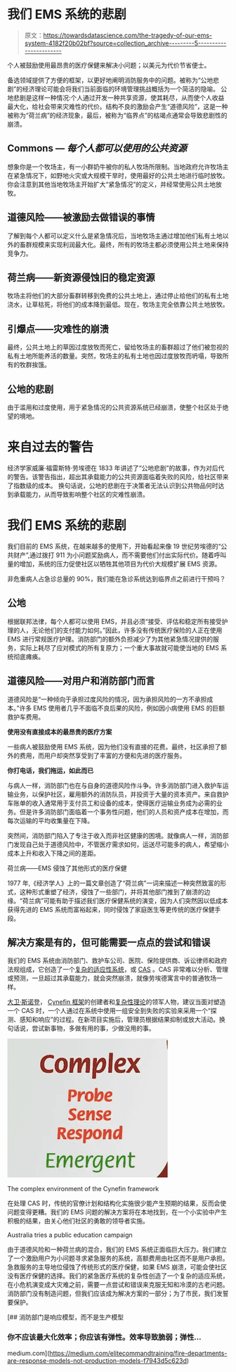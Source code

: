 # 我们 EMS 系统的悲剧

> 原文：<https://towardsdatascience.com/the-tragedy-of-our-ems-system-4182f20b02bf?source=collection_archive---------5----------------------->

个人被鼓励使用最昂贵的医疗保健来解决小问题；以美元为代价节省便士。

备选领域提供了方便的框架，以更好地阐明消防服务中的问题。被称为“公地悲剧”的经济理论可能会将我们当前面临的环境管理挑战概括为一个简洁的隐喻。
公地悲剧是这样一种情况:个人通过开发一种共享资源，使其耗尽，从而使个人收益最大化，给社会带来灾难性的代价。结构不良的激励会产生“道德风险”，这是一种被称为“荷兰病”的经济现象，最后，被称为“临界点”的枯竭点通常会导致悲剧性的崩溃。

## Commons — *每个人都可以使用的公共资源*

想象你是一个牧场主，有一小群奶牛被你的私人牧场所限制。当地政府允许牧场主在紧急情况下，如野地火灾或大规模干旱时，使用最好的公共土地进行临时放牧。你会注意到其他当地牧场主开始扩大“紧急情况”的定义，并经常使用公共土地放牧。

## 道德风险——被激励去做错误的事情

了解到每个人都可以定义什么是紧急情况后，当地牧场主通过增加他们私有土地以外的畜群规模来实现利润最大化。最终，所有的牧场主都必须使用公共土地来保持竞争力。

## 荷兰病——新资源侵蚀旧的稳定资源

牧场主将他们的大部分畜群转移到免费的公共土地上，通过停止给他们的私有土地浇水，让草枯死，将他们的成本降到最低。现在，牧场主完全依靠公共土地放牧。

## 引爆点——灾难性的崩溃

最终，公共土地上的草因过度放牧而死亡，留给牧场主的畜群超过了他们被忽视的私有土地所能养活的数量。突然，牧场主的私有土地也因过度放牧而坍塌，导致所有的牧群挨饿。

## 公地的悲剧

由于滥用和过度使用，用于紧急情况的公共资源系统已经崩溃，使整个社区处于绝望的境地。

# 来自过去的警告

经济学家威廉·福雷斯特·劳埃德在 1833 年讲述了“公地悲剧”的故事，作为对后代的警告。该警告指出，超出其承载能力的公共资源面临着失败的风险，给社区带来了指数级的成本。
换句话说，公地的悲剧在于决策者无法认识到公共物品何时达到承载能力，从而导致影响整个社区的灾难性崩溃。

# 我们 EMS 系统的悲剧

我们目前的 EMS 系统，在越来越多的使用下，开始看起来像 19 世纪劳埃德的“公共财产”,通过拨打 911 为小问题奖励病人，而不需要他们付出实际代价。随着呼叫量的增加，系统的压力促使社区以牺牲其他项目为代价大规模扩展 EMS 资源。

非危重病人占急诊总量的 90%，我们能在急诊系统达到临界点之前进行干预吗？

## 公地

根据联邦法律，每个人都可以使用 EMS，并且必须“接受、评估和稳定所有接受护理的人，无论他们的支付能力如何。”因此，许多没有传统医疗保险的人正在使用 EMS 进行常规医疗护理。消防部门的额外负担减少了为其他紧急情况提供的服务，实际上耗尽了应对模式的所有复原力；一个重大事故就可能使当地的 EMS 系统彻底瘫痪。

## 道德风险——对用户和消防部门而言

道德风险是“一种倾向于承担过度风险的情况，因为承担风险的一方不承担成本。”许多 EMS 使用者几乎不面临不良后果的风险，例如因小病使用 EMS 的巨额救护车费用。

**使用没有直接成本的最昂贵的医疗方案**

一些病人被鼓励使用 EMS 系统，因为他们没有直接的花费。最终，社区承担了额外的费用，而用户却突然享受到了丰富的方便和先进的医疗服务。

**你打电话，我们拖运，如此而已**

与病人一样，消防部门也在与自身的道德风险作斗争。许多消防部门进入救护车运输业务，以保护社区，雇用额外的消防队员，并投资于大量的资本资产。来自救护车账单的收入通常用于支付员工和设备的成本，使得医疗运输业务成为必需的业务。但是许多消防部门面临着一个事务性问题，他们的人员和资产成本在增加，而每次运输的平均收集量在下降。

突然间，消防部门陷入了专注于收入而非社区健康的困境。就像病人一样，消防部门发现自己处于道德风险中，不管医疗需求如何，运送尽可能多的病人，希望缩小成本上升和收入下降之间的差距。

荷兰病——EMS 侵蚀了其他形式的医疗保健

1977 年,《经济学人》上的一篇文章创造了“荷兰病”一词来描述一种突然致富的形式，这种形式重塑了经济，侵蚀了一些部门，并将其他部门推到了崩溃的边缘。“荷兰病”可能有助于描述我们医疗保健系统的演变，因为人们突然因以低成本获得先进的 EMS 系统而富裕起来，同时侵蚀了家庭医生等更传统的医疗保健手段。

## 解决方案是有的，但可能需要一点点的尝试和错误

我们的 EMS 系统由消防部门、救护车公司、医院、保险提供商、诉讼律师和政府法规组成，它创造了一个[复杂的适应性系统](https://en.wikipedia.org/wiki/Complex_system)，或 [CAS](https://en.wikipedia.org/wiki/Complex_adaptive_system) 。CAS 非常难以分析、管理或预测，一旦超过其承载能力，就会突然崩溃，就像劳埃德寓言中的普通牧场一样。

[大卫·斯诺登](https://en.wikipedia.org/wiki/Dave_Snowden)， [Cynefin 框架](https://hbr.org/2007/11/a-leaders-framework-for-decision-making)的创建者和[复杂性理论](http://www.complexityforum.com/members/Grobman%202005%20Complexity%20theory.pdf)的领军人物，建议当面对塑造一个 CAS 时，一个人通过在系统中使用一组安全到失败的实验来采用一个“探测、感知和响应”的过程。在新项目实施后，管理员根据结果抑制或放大活动。换句话说，尝试新事物，多做有用的事，少做没用的事。

![](img/640d35d65c51be2f6ea4e22dba32e66e.png)

The complex environment of the Cynefin framework

在处理 CAS 时，传统的官僚计划和结构化实施很少能产生预期的结果，反而会使问题变得更糟。我们的 EMS 问题的解决方案将在本地找到，在一个小实验中产生积极的结果，由关心他们社区的勇敢的领导者实施。

Australia tries a public education campaign

由于道德风险和一种荷兰病的混合，我们的 EMS 系统正面临巨大压力。我们建立了一个激励用户为小问题寻求紧急服务的系统，高额费用由社区而不是用户承担。急救服务的主导地位侵蚀了传统形式的医疗保健，如果 EMS 崩溃，可能会使社区没有医疗保健的选择。我们的紧急医疗系统的复杂性创造了一个复杂的适应系统，在小危机演变成大灾难之前，需要一点尝试和错误来克服无知和冷漠的古老问题。消防部门没有制造问题，但我们应该成为解决方案的一部分；为了市民，我们发誓要保护。

[](https://medium.com/elitecommandtraining/fire-departments-are-response-models-not-production-models-f7943d5c623d) [## 消防部门是响应模型，而不是生产模型

### 你不应该最大化效率；你应该有弹性。效率导致脆弱；弹性…

medium.com](https://medium.com/elitecommandtraining/fire-departments-are-response-models-not-production-models-f7943d5c623d)